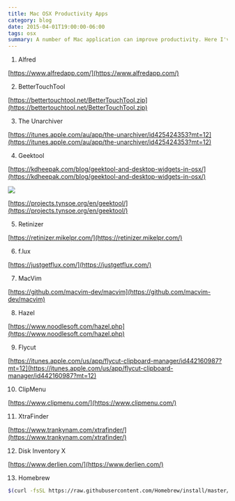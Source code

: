 ```yaml
---
title: Mac OSX Productivity Apps
category: blog
date: 2015-04-01T19:00:00-06:00
tags: osx
summary: A number of Mac application can improve productivity. Here I've complied my favourite useful Mac applications ...
---
```



1. Alfred

[https://www.alfredapp.com/](https://www.alfredapp.com/)

2. BetterTouchTool

[https://bettertouchtool.net/BetterTouchTool.zip](https://bettertouchtool.net/BetterTouchTool.zip)

3. The Unarchiver

[https://itunes.apple.com/au/app/the-unarchiver/id425424353?mt=12](https://itunes.apple.com/au/app/the-unarchiver/id425424353?mt=12)

4. Geektool

[https://kdheepak.com/blog/geektool-and-desktop-widgets-in-osx/](https://kdheepak.com/blog/geektool-and-desktop-widgets-in-osx/)

![](https://lh4.googleusercontent.com/TZkEbkEUgfXVhtL3XNgQ8tYNuaO_WF_WhgtuN0nYGJEx=s0)

[https://projects.tynsoe.org/en/geektool/](https://projects.tynsoe.org/en/geektool/)

5. Retinizer

[https://retinizer.mikelpr.com/](https://retinizer.mikelpr.com/)

6. f.lux

[https://justgetflux.com/](https://justgetflux.com/)

7. MacVim

[https://github.com/macvim-dev/macvim](https://github.com/macvim-dev/macvim)

8. Hazel

[https://www.noodlesoft.com/hazel.php](https://www.noodlesoft.com/hazel.php)

9. Flycut

[https://itunes.apple.com/us/app/flycut-clipboard-manager/id442160987?mt=12](https://itunes.apple.com/us/app/flycut-clipboard-manager/id442160987?mt=12)

10. ClipMenu

[https://www.clipmenu.com/](https://www.clipmenu.com/)

11. XtraFinder

[https://www.trankynam.com/xtrafinder/](https://www.trankynam.com/xtrafinder/)

12. Disk Inventory X

[https://www.derlien.com/](https://www.derlien.com/)

13. Homebrew

```bash
$(curl -fsSL https://raw.githubusercontent.com/Homebrew/install/master/install)
```
